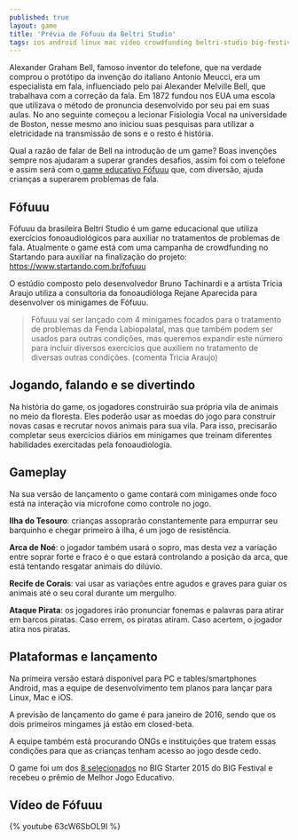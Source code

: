 ```yaml
---
published: true
layout: game
title: 'Prévia de Fófuuu da Beltri Studio'
tags: ios android linux mac video crowdfunding beltri-studio big-festival evento big-starter pernambuco preview
---
```

Alexander Graham Bell, famoso inventor do telefone, que na verdade comprou o protótipo da invenção do italiano Antonio Meucci, era um especialista em fala, influenciado pelo pai Alexander Melville Bell, que trabalhava com a correção da fala. Em 1872 fundou nos EUA uma escola que utilizava o método de pronuncia desenvolvido por seu pai em suas aulas. No ano seguinte começou a lecionar Fisiologia Vocal na universidade de Boston, nesse mesmo ano iniciou suas pesquisas para  utilizar a eletricidade na transmissão de sons e o resto é história.

Qual a razão de falar de Bell na introdução de um game? Boas invenções sempre nos ajudaram a superar grandes desafios, assim foi com o telefone e assim será com o<a href="http://fofuuu.com/" target="_blank"> game educativo Fófuuu</a>
 que, com diversão, ajuda crianças a superarem problemas de fala.

## Fófuuu
Fófuuu da brasileira Beltri Studio é um game educacional que utiliza exercícios fonoaudiológicos para auxiliar no tratamentos de problemas de fala. Atualmente o game está com uma campanha de crowdfunding no Startando para auxiliar na finalização do projeto: <a href="https://www.startando.com.br/fofuuu" target="_blank">https://www.startando.com.br/fofuuu</a>


O estúdio composto pelo desenvolvedor Bruno Tachinardi e a artista Trícia Araujo utiliza a consultoria da fonoaudióloga Rejane Aparecida para desenvolver os minigames de Fófuuu.

> Fófuuu vai ser lançado com 4 minigames focados para o tratamento de problemas da Fenda Labiopalatal, mas que também podem ser usados para outras condições, mas queremos expandir este número para incluir diversos exercícios que auxiliem no tratamento de diversas outras condições. (comenta Tricia Araujo)




## Jogando, falando e se divertindo
Na história do game, os jogadores construirão sua própria vila de animais no meio da floresta. Eles poderão usar as moedas do jogo para construir novas casas e recrutar novos animais para sua vila. Para isso, precisarão completar seus exercícios diários em minigames que treinam diferentes habilidades exercitadas pela fonoaudiologia.

## Gameplay
Na sua versão de lançamento o game contará com minigames onde foco está na interação via microfone como controle no jogo. 

**Ilha do Tesouro**: crianças assoprarão constantemente para empurrar seu barquinho e chegar primeiro à ilha, é um jogo de resistência. 

<strong>Arca de Noé</strong>: o jogador também usará o sopro, mas desta vez a variação entre soprar forte e fraco é o que estará controlando a posição da arca, que está tentando resgatar animais do dilúvio. 

**Recife de Corais**: vai usar as variações entre agudos e graves para guiar os animais até o seu coral durante um mergulho. 

**Ataque Pirata**: os jogadores irão pronunciar fonemas e palavras para atirar em barcos piratas. Caso errem, os piratas atiram. Caso acertem, o jogador atira nos piratas.





## Plataformas e lançamento
Na primeira versão estará disponível para PC e tables/smartphones Android, mas a equipe de desenvolvimento tem planos para lançar para Linux, Mac e iOS.

A previsão de lançamento do game é para janeiro de 2016, sendo que os dois primeiros mingames já estão em closed-beta.

A equipe também está procurando ONGs e instituições que tratem essas condições para que as crianças tenham acesso ao jogo desde cedo.


O game foi um dos <a href="{{ site.baseurl }}/2015/06/09/conheca-os-games-selecionados-no-big-starter/">8 selecionados</a>
 no BIG Starter 2015 do BIG Festival e recebeu o prêmio de Melhor Jogo Educativo.

## Vídeo de Fófuuu
{% youtube 63cW6SbOL9I %}